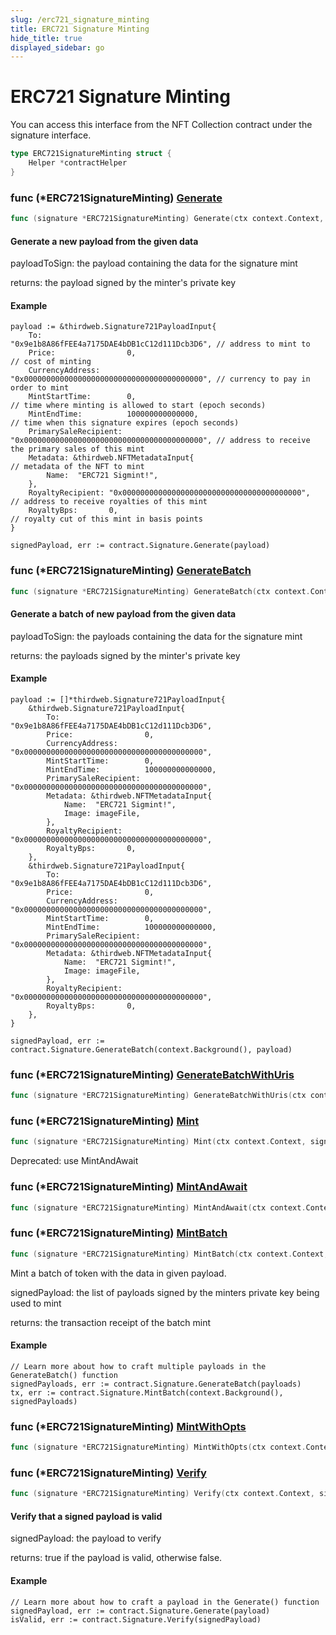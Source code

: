 ```yaml
---
slug: /erc721_signature_minting
title: ERC721 Signature Minting
hide_title: true
displayed_sidebar: go
---
```


# ERC721 Signature Minting

You can access this interface from the NFT Collection contract under the signature interface.

```go
type ERC721SignatureMinting struct {
    Helper *contractHelper
}
```

### func \(\*ERC721SignatureMinting\) [Generate](https://github.com/thirdweb-dev/go-sdk/blob/main/thirdweb/erc721_signature_minting.go#L315)

```go
func (signature *ERC721SignatureMinting) Generate(ctx context.Context, payloadToSign *Signature721PayloadInput) (*SignedPayload721, error)
```

#### Generate a new payload from the given data

payloadToSign: the payload containing the data for the signature mint

returns: the payload signed by the minter's private key

#### Example

```
payload := &thirdweb.Signature721PayloadInput{
	To:                   "0x9e1b8A86fFEE4a7175DAE4bDB1cC12d111Dcb3D6", // address to mint to
	Price:                0,                                            // cost of minting
	CurrencyAddress:      "0x0000000000000000000000000000000000000000", // currency to pay in order to mint
	MintStartTime:        0,                                            // time where minting is allowed to start (epoch seconds)
	MintEndTime:          100000000000000,                              // time when this signature expires (epoch seconds)
	PrimarySaleRecipient: "0x0000000000000000000000000000000000000000", // address to receive the primary sales of this mint
	Metadata: &thirdweb.NFTMetadataInput{																// metadata of the NFT to mint
 		Name:  "ERC721 Sigmint!",
	},
	RoyaltyRecipient: "0x0000000000000000000000000000000000000000",     // address to receive royalties of this mint
	RoyaltyBps:       0,                                                // royalty cut of this mint in basis points
}

signedPayload, err := contract.Signature.Generate(payload)
```

### func \(\*ERC721SignatureMinting\) [GenerateBatch](https://github.com/thirdweb-dev/go-sdk/blob/main/thirdweb/erc721_signature_minting.go#L364)

```go
func (signature *ERC721SignatureMinting) GenerateBatch(ctx context.Context, payloadsToSign []*Signature721PayloadInput) ([]*SignedPayload721, error)
```

#### Generate a batch of new payload from the given data

payloadToSign: the payloads containing the data for the signature mint

returns: the payloads signed by the minter's private key

#### Example

```
payload := []*thirdweb.Signature721PayloadInput{
	&thirdweb.Signature721PayloadInput{
		To:                   "0x9e1b8A86fFEE4a7175DAE4bDB1cC12d111Dcb3D6",
		Price:                0,
		CurrencyAddress:      "0x0000000000000000000000000000000000000000",
		MintStartTime:        0,
		MintEndTime:          100000000000000,
		PrimarySaleRecipient: "0x0000000000000000000000000000000000000000",
		Metadata: &thirdweb.NFTMetadataInput{
 			Name:  "ERC721 Sigmint!",
 			Image: imageFile,
		},
		RoyaltyRecipient: "0x0000000000000000000000000000000000000000",
		RoyaltyBps:       0,
	},
	&thirdweb.Signature721PayloadInput{
		To:                   "0x9e1b8A86fFEE4a7175DAE4bDB1cC12d111Dcb3D6",
		Price:                0,
		CurrencyAddress:      "0x0000000000000000000000000000000000000000",
		MintStartTime:        0,
		MintEndTime:          100000000000000,
		PrimarySaleRecipient: "0x0000000000000000000000000000000000000000",
		Metadata: &thirdweb.NFTMetadataInput{
 			Name:  "ERC721 Sigmint!",
 			Image: imageFile,
		},
		RoyaltyRecipient: "0x0000000000000000000000000000000000000000",
		RoyaltyBps:       0,
	},
}

signedPayload, err := contract.Signature.GenerateBatch(context.Background(), payload)
```

### func \(\*ERC721SignatureMinting\) [GenerateBatchWithUris](https://github.com/thirdweb-dev/go-sdk/blob/main/thirdweb/erc721_signature_minting.go#L446)

```go
func (signature *ERC721SignatureMinting) GenerateBatchWithUris(ctx context.Context, payloadsToSign []*Signature721PayloadInputWithUri) ([]*SignedPayload721, error)
```

### func \(\*ERC721SignatureMinting\) [Mint](https://github.com/thirdweb-dev/go-sdk/blob/main/thirdweb/erc721_signature_minting.go#L69)

```go
func (signature *ERC721SignatureMinting) Mint(ctx context.Context, signedPayload *SignedPayload721) (*types.Transaction, error)
```

Deprecated: use MintAndAwait

### func \(\*ERC721SignatureMinting\) [MintAndAwait](https://github.com/thirdweb-dev/go-sdk/blob/main/thirdweb/erc721_signature_minting.go#L73)

```go
func (signature *ERC721SignatureMinting) MintAndAwait(ctx context.Context, signedPayload *SignedPayload721) (*types.Transaction, error)
```

### func \(\*ERC721SignatureMinting\) [MintBatch](https://github.com/thirdweb-dev/go-sdk/blob/main/thirdweb/erc721_signature_minting.go#L147)

```go
func (signature *ERC721SignatureMinting) MintBatch(ctx context.Context, signedPayloads []*SignedPayload721) (*types.Transaction, error)
```

Mint a batch of token with the data in given payload.

signedPayload: the list of payloads signed by the minters private key being used to mint

returns: the transaction receipt of the batch mint

#### Example

```
// Learn more about how to craft multiple payloads in the GenerateBatch() function
signedPayloads, err := contract.Signature.GenerateBatch(payloads)
tx, err := contract.Signature.MintBatch(context.Background(), signedPayloads)
```

### func \(\*ERC721SignatureMinting\) [MintWithOpts](https://github.com/thirdweb-dev/go-sdk/blob/main/thirdweb/erc721_signature_minting.go#L88)

```go
func (signature *ERC721SignatureMinting) MintWithOpts(ctx context.Context, signedPayload *SignedPayload721, txOpts *bind.TransactOpts) (*types.Transaction, error)
```

### func \(\*ERC721SignatureMinting\) [Verify](https://github.com/thirdweb-dev/go-sdk/blob/main/thirdweb/erc721_signature_minting.go#L264)

```go
func (signature *ERC721SignatureMinting) Verify(ctx context.Context, signedPayload *SignedPayload721) (bool, error)
```

#### Verify that a signed payload is valid

signedPayload: the payload to verify

returns: true if the payload is valid, otherwise false.

#### Example

```
// Learn more about how to craft a payload in the Generate() function
signedPayload, err := contract.Signature.Generate(payload)
isValid, err := contract.Signature.Verify(signedPayload)
```
